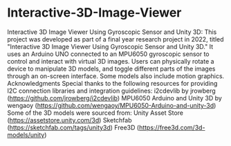 # Interactive-3D-Image-Viewer
Interactive 3D Image Viewer Using Gyroscopic Sensor and Unity 3D:  This project was developed as part of a final year research project in 2022, titled "Interactive 3D Image Viewer Using Gyroscopic Sensor and Unity 3D." It uses an Arduino UNO connected to an MPU6050 gyroscopic sensor to control and interact with virtual 3D images. Users can physically rotate a device to manipulate 3D models, and toggle different parts of the images through an on-screen interface. Some models also include motion graphics.  Acknowledgments Special thanks to the following resources for providing I2C connection libraries and integration guidelines:  i2cdevlib by jrowberg (https://github.com/jrowberg/i2cdevlib)  MPU6050 Arduino and Unity 3D by wengaoy (https://github.com/wengaoy/MPU6050-Arduino-and-unity-3d)  Some of the 3D models were sourced from:  Unity Asset Store (https://assetstore.unity.com/3d)  Sketchfab (https://sketchfab.com/tags/unity3d)  Free3D (https://free3d.com/3d-models/unity)
